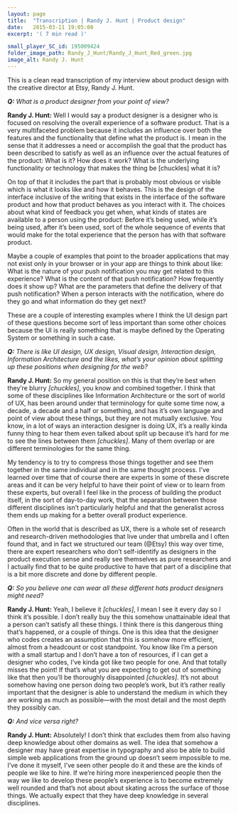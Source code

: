 ```yaml
---
layout: page
title:  "Transcription | Randy J. Hunt | Product design"
date:   2015-03-11 19:05:00
excerpt: '( 7 min read )'

small_player_SC_id: 195009424  
folder_image_path: Randy_J_Hunt/Randy_J_Hunt_Red_green.jpg
image_alt: Randy J. Hunt
---
```


This is a clean read transcription of my interview about product design with the creative director at Etsy, Randy J. Hunt.

***Q:** What is a product designer from your point of view?*

**Randy J. Hunt:** Well I would say a product designer is a designer who is focused on resolving the overall experience of a software product. That is a very multifaceted problem because it includes an influence over both the features and the functionality that define what the product is. I mean in the sense that it addresses a need or accomplish the goal that the product has been described to satisfy as well as an influence over the actual features of the product: What is it? How does it work? What is the underlying functionality or technology that makes the thing be [chuckles] what it is?

On top of that it includes the part that is probably most obvious or visible which is what it looks like and how it behaves. This is the design of the interface inclusive of the writing that exists in the interface of the software product and how that product behaves as you interact with it. The choices about what kind of feedback you get when, what kinds of states are available to a person using the product: Before it’s being used, while it’s being used, after it’s been used, sort of the whole sequence of events that would make for the total experience that the person has with that software product.

Maybe a couple of examples that point to the broader applications that may not exist only in your browser or in your app are things to think about like: What is the nature of your push notification you may get related to this experience? What is the content of that push notification? How frequently does it show up? What are the parameters that define the delivery of that push notification? When a person interacts with the notification, where do they go and what information do they get next? 

These are a couple of interesting examples where I think the UI design part of these questions become sort of less important than some other choices because the UI is really something that is maybe defined by the Operating System or something in such a case.

***Q:** There is like UI design, UX design, Visual design, Interaction design, Information Architecture and the likes, what’s your opinion about splitting up these positions when designing for the web?*

**Randy J. Hunt:** So my general position on this is that they’re best when they’re blurry *[chuckles]*, you know and combined together. I think that some of these disciplines like Information Architecture or the sort of world of UX, has been around under that terminology for quite some time now, a decade, a decade and a half or something, and has it’s own language and point of view about these things, but they are not mutually exclusive. You know, in a lot of ways an interaction designer is doing UX, it’s a really kinda funny thing to hear them even talked about split up because it’s hard for me to see the lines between them *[chuckles]*. Many of them overlap or are different terminologies for the same thing.

My tendency is to try to compress those things together and see them together in the same individual and in the same thought process. I’ve learned over time that of course there are experts in some of these discrete areas and it can be very helpful to have their point of view or to learn from these experts, but overall I feel like in the process of building the product itself, in the sort of day-to-day work, that the separation between those different disciplines isn’t particularly helpful and that the generalist across them ends up making for a better overall product experience. 

Often in the world that is described as UX, there is a whole set of research and research-driven methodologies that live under that umbrella and I often found that, and in fact we structured our team (@Etsy) this way over time, there are expert researchers who don’t self-identify as designers in the product execution sense and really see themselves as pure researchers and I actually find that to be quite productive to have that part of a discipline that is a bit more discrete and done by different people. 

***Q:** So you believe one can wear all these different hats product designers might need?*

**Randy J. Hunt:** Yeah, I believe it *[chuckles]*, I mean I see it every day so I think it’s possible. I don’t really buy the this somehow unattainable ideal that a person can’t satisfy all these things. I think there is this dangerous thing that’s happened, or a couple of things. One is this idea that the designer who codes creates an assumption that this is somehow more efficient, almost from a headcount or cost standpoint. You know like I’m a person with a small startup and I don’t have a ton of resources, if I can get a designer who codes, I’ve kinda got like two people for one. And that totally misses the point! If that’s what you are expecting to get out of something like that then you’ll be thoroughly disappointed *[chuckles]*. It’s not about somehow having one person doing two people’s work, but it’s rather really important that the designer is able to understand the medium in which they are working as much as possible—with the most detail and the most depth they possibly can.

***Q:** And vice versa right?*

**Randy J. Hunt:** Absolutely! I don’t think that excludes them from also having deep knowledge about other domains as well. The idea that somehow a designer may have great expertise in typography and also be able to build simple web applications from the ground up doesn’t seem impossible to me. I’ve done it myself, I’ve seen other people do it and these are the kinds of people we like to hire. If we’re hiring more inexperienced people then the way we like to develop these people’s experience is to become extremely well rounded and that’s not about about skating across the surface of those things. We actually expect that they have deep knowledge in several disciplines. 
